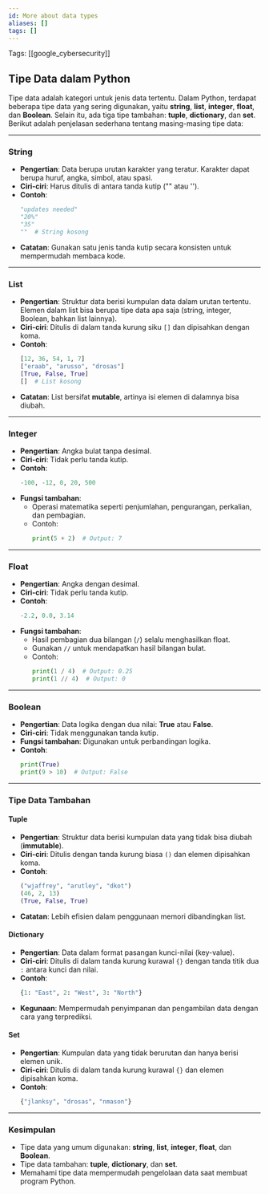 ```yaml
---
id: More about data types
aliases: []
tags: []
---
```


Tags: [[google_cybersecurity]]

## Tipe Data dalam Python

Tipe data adalah kategori untuk jenis data tertentu. Dalam Python, terdapat beberapa tipe data yang sering digunakan, yaitu **string**, **list**, **integer**, **float**, dan **Boolean**. Selain itu, ada tiga tipe tambahan: **tuple**, **dictionary**, dan **set**. Berikut adalah penjelasan sederhana tentang masing-masing tipe data:

---

### String

- **Pengertian**: Data berupa urutan karakter yang teratur. Karakter dapat berupa huruf, angka, simbol, atau spasi.
- **Ciri-ciri**: Harus ditulis di antara tanda kutip ("" atau '').
- **Contoh**:
  ```python
  "updates needed"
  "20%"
  "35"
  ""  # String kosong
  ```
- **Catatan**: Gunakan satu jenis tanda kutip secara konsisten untuk mempermudah membaca kode.

---

### List

- **Pengertian**: Struktur data berisi kumpulan data dalam urutan tertentu. Elemen dalam list bisa berupa tipe data apa saja (string, integer, Boolean, bahkan list lainnya).
- **Ciri-ciri**: Ditulis di dalam tanda kurung siku `[]` dan dipisahkan dengan koma.
- **Contoh**:
  ```python
  [12, 36, 54, 1, 7]
  ["eraab", "arusso", "drosas"]
  [True, False, True]
  []  # List kosong
  ```
- **Catatan**: List bersifat **mutable**, artinya isi elemen di dalamnya bisa diubah.

---

### Integer

- **Pengertian**: Angka bulat tanpa desimal.
- **Ciri-ciri**: Tidak perlu tanda kutip.
- **Contoh**:
  ```python
  -100, -12, 0, 20, 500
  ```
- **Fungsi tambahan**:
  - Operasi matematika seperti penjumlahan, pengurangan, perkalian, dan pembagian.
  - Contoh:
    ```python
    print(5 + 2)  # Output: 7
    ```

---

### Float

- **Pengertian**: Angka dengan desimal.
- **Ciri-ciri**: Tidak perlu tanda kutip.
- **Contoh**:
  ```python
  -2.2, 0.0, 3.14
  ```
- **Fungsi tambahan**:
  - Hasil pembagian dua bilangan (`/`) selalu menghasilkan float.
  - Gunakan `//` untuk mendapatkan hasil bilangan bulat.
  - Contoh:
    ```python
    print(1 / 4)  # Output: 0.25
    print(1 // 4)  # Output: 0
    ```

---

### Boolean

- **Pengertian**: Data logika dengan dua nilai: **True** atau **False**.
- **Ciri-ciri**: Tidak menggunakan tanda kutip.
- **Fungsi tambahan**: Digunakan untuk perbandingan logika.
- **Contoh**:
  ```python
  print(True)
  print(9 > 10)  # Output: False
  ```

---

### Tipe Data Tambahan

#### Tuple

- **Pengertian**: Struktur data berisi kumpulan data yang tidak bisa diubah (**immutable**).
- **Ciri-ciri**: Ditulis dengan tanda kurung biasa `()` dan elemen dipisahkan koma.
- **Contoh**:
  ```python
  ("wjaffrey", "arutley", "dkot")
  (46, 2, 13)
  (True, False, True)
  ```
- **Catatan**: Lebih efisien dalam penggunaan memori dibandingkan list.

#### Dictionary

- **Pengertian**: Data dalam format pasangan kunci-nilai (key-value).
- **Ciri-ciri**: Ditulis di dalam tanda kurung kurawal `{}` dengan tanda titik dua `:` antara kunci dan nilai.
- **Contoh**:
  ```python
  {1: "East", 2: "West", 3: "North"}
  ```
- **Kegunaan**: Mempermudah penyimpanan dan pengambilan data dengan cara yang terprediksi.

#### Set

- **Pengertian**: Kumpulan data yang tidak berurutan dan hanya berisi elemen unik.
- **Ciri-ciri**: Ditulis di dalam tanda kurung kurawal `{}` dan elemen dipisahkan koma.
- **Contoh**:
  ```python
  {"jlanksy", "drosas", "nmason"}
  ```

---

### Kesimpulan

- Tipe data yang umum digunakan: **string**, **list**, **integer**, **float**, dan **Boolean**.
- Tipe data tambahan: **tuple**, **dictionary**, dan **set**.
- Memahami tipe data mempermudah pengelolaan data saat membuat program Python.
